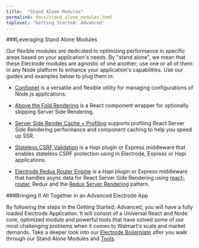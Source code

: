 ```yaml
---
title:  "Stand Alone Modules"
permalink: docs/stand_alone_modules.html
toplevel: "Getting Started: Advanced"
---
```


###Leveraging Stand Alone Modules

Our flexible modules are dedicated to optimizing performance in specific areas based on your application's needs. By "stand alone", we mean that these Electrode modules are agnostic of one another; use one or all of them in any Node platform to enhance your application's capabilities. Use our guides and examples below to plug them in:

*  [Confippet](confippet.html) is a versatile and flexible utility for managing configurations of Node.js applications.

*  [Above the Fold Rendering](above_fold_rendering.html) is a React component wrapper for optionally skipping Server Side Rendering.

*  [Server Side Render Cache + Profiling](server_side_render_cache.html) supports profiling React Server Side Rendering performance and component caching to help you speed up SSR.

*  [Stateless CSRF Validation](stateless_csrf_validation.html) is a Hapi plugin or Express middleware that enables stateless CSRF protection using in Electrode, Express or Hapi applications.

*  [Electrode Redux Router Engine](redux_router_engine.html) is a Hapi plugin or Express middleware that handles async data for React Server Side Rendering using [react-router](https://github.com/ReactTraining/react-router), Redux and the [Redux Server Rendering](http://redux.js.org/docs/recipes/ServerRendering.html) pattern.

###Bringing It All Together in an Advanced Electrode App

By following the steps in the Getting Started: Advanced, you will have a fully loaded Electrode Application. It will consist of a Universal React and Node core, optimized module and powerful tools that have solved some of our most challenging problems when it comes to Walmart's scale and market demands. Take a deeper look into our [Electrode Boilerplate](electrode_boilerplate.html) after you walk through our Stand Alone Modules and [Tools](electrode-tools.html).

